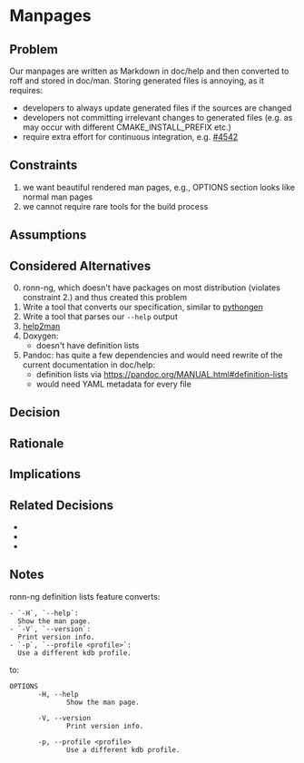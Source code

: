# Manpages

## Problem

Our manpages are written as Markdown in doc/help and then converted to roff and stored in doc/man.
Storing generated files is annoying, as it requires:

- developers to always update generated files if the sources are changed
- developers not committing irrelevant changes to generated files (e.g. as may occur with different CMAKE_INSTALL_PREFIX etc.)
- require extra effort for continuous integration, e.g. [#4542](https://issues.libelektra.org/4542)

## Constraints

1. we want beautiful rendered man pages, e.g., OPTIONS section looks like normal man pages
2. we cannot require rare tools for the build process

## Assumptions

## Considered Alternatives

0. ronn-ng, which doesn't have packages on most distribution (violates constraint 2.) and thus created this problem
1. Write a tool that converts our specification, similar to [pythongen](/src/tools/pythongen/template/template.man)
2. Write a tool that parses our `--help` output
3. [help2man](https://www.gnu.org/software/help2man/)
4. Doxygen:
   - doesn't have definition lists
5. Pandoc: has quite a few dependencies and would need rewrite of the current documentation in doc/help:
   - definition lists via https://pandoc.org/MANUAL.html#definition-lists
   - would need YAML metadata for every file

## Decision

## Rationale

## Implications

## Related Decisions

- []()
- []()
- []()

## Notes

ronn-ng definition lists feature converts:

```
- `-H`, `--help`:
  Show the man page.
- `-V`, `--version`:
  Print version info.
- `-p`, `--profile <profile>`:
  Use a different kdb profile.
```

to:

```
OPTIONS
       -H, --help
              Show the man page.

       -V, --version
              Print version info.

       -p, --profile <profile>
              Use a different kdb profile.
```
